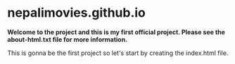 # nepalimovies.github.io
<b> Welcome to the project and this is my first official project. Please see the about-html.txt file for more information.</b>
<p> This is gonna be the first project so let's start by creating the index.html file.</p>
